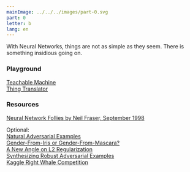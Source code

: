 ```yaml
---
mainImage: ../../../images/part-0.svg
part: 0
letter: b
lang: en
---
```


<div class="content">

With Neural Networks, things are not as simple as they seem. There is something insidious going on. 

### Playground
[Teachable Machine](https://teachablemachine.withgoogle.com/)<br>
[Thing Translator](https://thing-translator.appspot.com/)

### Resources
[Neural Network Follies by Neil Fraser, September 1998 ](https://neil.fraser.name/writing/tank/)

Optional:<br>
[Natural Adversarial Examples](https://arxiv.org/pdf/1907.07174.pdf)<br>
[Gender-From-Iris or Gender-From-Mascara?](https://arxiv.org/pdf/1702.01304.pdf)<br>
[A New Angle on L2 Regularization](https://thomas-tanay.github.io/post--L2-regularization/)<br>
[Synthesizing Robust Adversarial Examples](https://arxiv.org/pdf/1707.07397.pdf)<br>
[Kaggle Right Whale Competition](https://felixlaumon.github.io/2015/01/08/kaggle-right-whale.html)<br>

</div>
